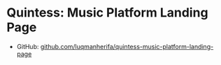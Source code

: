 # Quintess: Music Platform Landing Page

- GitHub: [github.com/luqmanherifa/quintess-music-platform-landing-page](https://github.com/luqmanherifa/quintess-music-platform-landing-page)